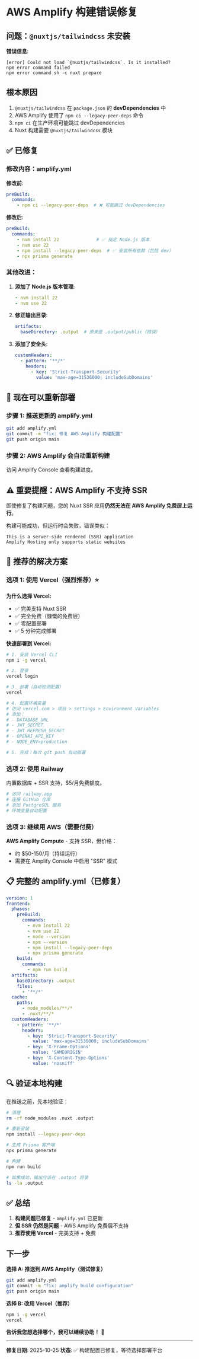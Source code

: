 # AWS Amplify 构建错误修复

## 问题：`@nuxtjs/tailwindcss` 未安装

**错误信息**:
```
[error] Could not load `@nuxtjs/tailwindcss`. Is it installed?
npm error command failed
npm error command sh -c nuxt prepare
```

## 根本原因

1. `@nuxtjs/tailwindcss` 在 `package.json` 的 **devDependencies** 中
2. AWS Amplify 使用了 `npm ci --legacy-peer-deps` 命令
3. `npm ci` 在生产环境可能跳过 devDependencies
4. Nuxt 构建需要 `@nuxtjs/tailwindcss` 模块

## ✅ 已修复

### 修改内容：amplify.yml

**修改前**:
```yaml
preBuild:
  commands:
    - npm ci --legacy-peer-deps  # ❌ 可能跳过 devDependencies
```

**修改后**:
```yaml
preBuild:
  commands:
    - nvm install 22              # ✅ 指定 Node.js 版本
    - nvm use 22
    - npm install --legacy-peer-deps  # ✅ 安装所有依赖（包括 dev）
    - npx prisma generate
```

### 其他改进：

1. **添加了 Node.js 版本管理**:
   ```yaml
   - nvm install 22
   - nvm use 22
   ```

2. **修正输出目录**:
   ```yaml
   artifacts:
     baseDirectory: .output  # 原来是 .output/public（错误）
   ```

3. **添加了安全头**:
   ```yaml
   customHeaders:
     - pattern: '**/*'
       headers:
         - key: 'Strict-Transport-Security'
           value: 'max-age=31536000; includeSubDomains'
   ```

## 🚀 现在可以重新部署

### 步骤 1: 推送更新的 amplify.yml

```bash
git add amplify.yml
git commit -m "fix: 修复 AWS Amplify 构建配置"
git push origin main
```

### 步骤 2: AWS Amplify 会自动重新构建

访问 Amplify Console 查看构建进度。

## ⚠️ 重要提醒：AWS Amplify 不支持 SSR

即使修复了构建问题，您的 Nuxt SSR 应用**仍然无法在 AWS Amplify 免费层上运行**。

构建可能成功，但运行时会失败，错误类似：
```
This is a server-side rendered (SSR) application
Amplify Hosting only supports static websites
```

## 🎯 推荐的解决方案

### 选项 1: 使用 Vercel（强烈推荐）⭐

**为什么选择 Vercel:**
- ✅ 完美支持 Nuxt SSR
- ✅ 完全免费（慷慨的免费层）
- ✅ 零配置部署
- ✅ 5 分钟完成部署

**快速部署到 Vercel:**

```bash
# 1. 安装 Vercel CLI
npm i -g vercel

# 2. 登录
vercel login

# 3. 部署（自动检测配置）
vercel

# 4. 配置环境变量
# 访问 vercel.com > 项目 > Settings > Environment Variables
# 添加：
# - DATABASE_URL
# - JWT_SECRET
# - JWT_REFRESH_SECRET
# - OPENAI_API_KEY
# - NODE_ENV=production

# 5. 完成！每次 git push 自动部署
```

### 选项 2: 使用 Railway

内置数据库 + SSR 支持，$5/月免费额度。

```bash
# 访问 railway.app
# 连接 GitHub 仓库
# 添加 PostgreSQL 服务
# 环境变量自动配置
```

### 选项 3: 继续用 AWS（需要付费）

**AWS Amplify Compute** - 支持 SSR，但价格：
- 约 $50-150/月（持续运行）
- 需要在 Amplify Console 中启用 "SSR" 模式

## 📋 完整的 amplify.yml（已修复）

```yaml
version: 1
frontend:
  phases:
    preBuild:
      commands:
        - nvm install 22
        - nvm use 22
        - node --version
        - npm --version
        - npm install --legacy-peer-deps
        - npx prisma generate
    build:
      commands:
        - npm run build
  artifacts:
    baseDirectory: .output
    files:
      - '**/*'
  cache:
    paths:
      - node_modules/**/*
      - .nuxt/**/*
  customHeaders:
    - pattern: '**/*'
      headers:
        - key: 'Strict-Transport-Security'
          value: 'max-age=31536000; includeSubDomains'
        - key: 'X-Frame-Options'
          value: 'SAMEORIGIN'
        - key: 'X-Content-Type-Options'
          value: 'nosniff'
```

## 🔍 验证本地构建

在推送之前，先本地验证：

```bash
# 清理
rm -rf node_modules .nuxt .output

# 重新安装
npm install --legacy-peer-deps

# 生成 Prisma 客户端
npx prisma generate

# 构建
npm run build

# 如果成功，输出应该在 .output 目录
ls -la .output
```

## ✅ 总结

1. **构建问题已修复** - `amplify.yml` 已更新
2. **但 SSR 仍然是问题** - AWS Amplify 免费层不支持
3. **推荐使用 Vercel** - 完美支持 + 免费

## 下一步

**选择 A: 推送到 AWS Amplify（测试修复）**
```bash
git add amplify.yml
git commit -m "fix: amplify build configuration"
git push origin main
```

**选择 B: 改用 Vercel（推荐）**
```bash
npm i -g vercel
vercel
```

**告诉我您想选择哪个，我可以继续协助！** 🚀

---

**修复日期**: 2025-10-25
**状态**: ✅ 构建配置已修复，等待选择部署平台
